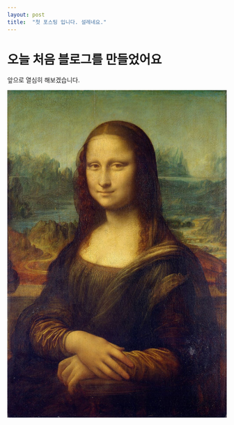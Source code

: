 ```yaml
---
layout: post
title:  "첫 포스팅 입니다. 설레네요."
---
```


# 오늘 처음 블로그를 만들었어요

앞으로 열심히 해보겠습니다.

![mona](..\images\2024-06-26-first\mona.jpg)

